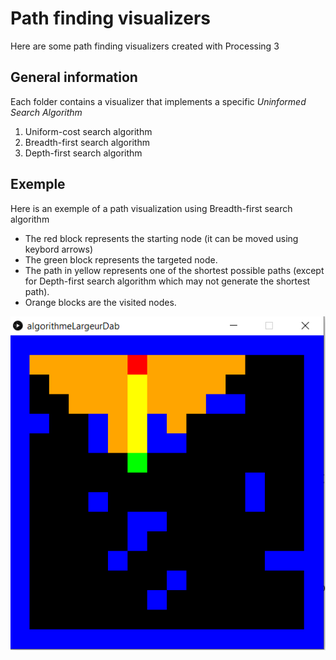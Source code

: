 # Path finding visualizers
 Here are some path finding visualizers created with Processing 3

## General information
Each folder contains a visualizer that implements a specific *Uninformed Search Algorithm*

1. Uniform-cost search algorithm
2. Breadth-first search algorithm
3. Depth-first search algorithm


## Exemple

Here is an exemple of a path visualization using Breadth-first search algorithm

* The red block represents the starting node (it can be moved using keybord arrows)
* The green block represents the targeted node.
* The path in yellow represents one of the shortest possible paths (except for Depth-first search algorithm which may not generate the shortest path).
* Orange blocks are the visited nodes.

![Breadth-first-visualizer](/algorithmeLargeurDab/exemple.png)